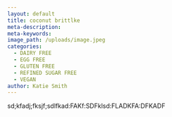 ```yaml
---
layout: default
title: coconut brittlke
meta-description:
meta-keywords:
image_path: /uploads/image.jpeg
categories:
  - DAIRY FREE
  - EGG FREE
  - GLUTEN FREE
  - REFINED SUGAR FREE
  - VEGAN
author: Katie Smith
---
```


sd;kfadj;fksjf;sdlfkad:FAKf:SDFklsd:FLADKFA:DFKADF